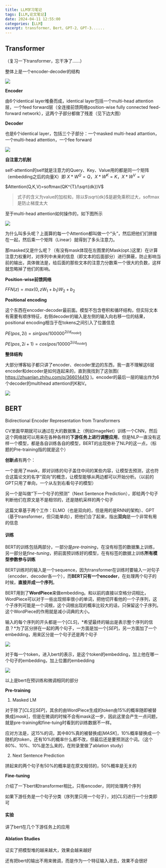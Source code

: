 ```yaml
---
title: LLM学习笔记
tags: [LLM,论文笔记]
date: 2024-04-11 12:55:00
categories: [LLM]
excerpt: transformer、Bert、GPT-2、GPT-3......
---
```


## Transformer

（复习一下transformer，忘干净了......）

整体上是一个encoder-decoder的结构

![](/img/AI/transformer1.svg)

**Encoder**

由6个identical layer堆叠而成，identical layer包括一个multi-head attention层，一个feed forward层（全连接前馈网络position-wise fully connected feed-forward network），这两个子部分都做了残差（见下边大图）

**Decoder**

也是6个identical layer，包括三个子部分：一个masked multi-head attantion，一个multi-head attention，一个fee forward

![](/img/AI/transformer2.jpg)

**自注意力机制**

self-attention的self就是注意力的Query、Key、Value用的都是同一个矩阵（embedding之后的向量X）即 $X * W^{Q}=Q$，$X*W^{K}=K$，$X*W^{V}=V$

$Attention(Q,K,V)=softmax(QK^{T}/\sqrt{dk})V$

> 式子的含义为value的加权和，除以$\sqrt{dk}$是避免乘积过大，softmax是防止梯度太大

至于multi-head attention如何操作的，如下图所示

![](/img/AI/transformer3.jpg)

为什么叫多头呢？上面算的每一个Attention都叫做一个“头”，然后把他们们拼接在一起，然后乘一个矩阵（Linear）就得到了多头注意力。

那masked又是什么呢？（有没有mask体现在左图里的Mask(opt.)这里）在计算注意力权重时，对序列中未来的信息（即文本的后面部分）进行屏蔽，防止影响当前的输出，具体做法是，给后面的那些文本的注意力分数乘一个很大的负数，这样就忽略掉了他们的影响。

**Position-wise前馈网络**

$FFN(z)=max(0,zW_{1}+b_{1})W_{2}+b_{2}$

**Positional encoding**

这个东西在encoder-decoder最前面。模型不包含卷积和循环结构，但实际文本有需要有顺序特征，右侧decoder的输入是左侧的输入向右移一位的结果，positional encoding相当于在tokens之间引入了位置信息

$PE(pos,2i)=sin(pos/100000^{2i/d_{model}})$

$PE(pos,2i+1)=cos(pos/10000^{2i/d_{model}})$

**整体结构**

大部分博客帖子都只讲了encoder、decoder里边的东西，我一直不理解这6层encoder和decoder是如何连起来的，直到我找到了这张图(  https://zhuanlan.zhihu.com/p/366014410   )。encoder的最后一层的输出作为6个decoder的multihead attention的K和V。

![](/img/AI/transformer4.jpg)



## BERT

Bidirectional Encoder Representation from Transformers

CV里面早期就可以通过在大的数据集上（例如ImageNet）训练一个CNN，然后这个网络就可以用来在各种各样的**下游任务上进行调整应用**，但是NLP一直没有这样一个模型，都是各自训练各自的模型，BERT的出现弥补了NLP的这一点，（标题的Pre-training指的就是这个）

**创新点**有两个：

一个是用了mask，即对训练的句子盖住中间的某些内容，让模型去预测，这也符合这篇论文的名字“双向”的概念，让模型能够从两边都可以开始分析。（以前的GPT只用了单向，一个从左到右看句子的模型）

另一个是叫做“下一个句子的预测”（Next Sentence Prediction），即给两个句子判断他们在原文是不是相邻的，还是随机采样的两个句子

这篇文章基于两个工作：ELMO（也是双向的，但是用的是RNN的架构）、GPT（基于transformer，但只能单向），把他们合了起来，指出**双向**是一个非常有用的信息

#### 训练

BERT的训练包括两部分，一部分是*pre-training*，在没有标签的数据集上训练，另一部分是*fine-tuning*，把前面预训练好的模型，在有标签的数据上训练**所有模型参数参与训练**

BERT训练时的输入是一个sequence，因为transformer在训练时要输入一对句子（encoder、decoder各一个），而**BERT只有一个encoder**，在处理两个句子的时候，**直接并成一个序列**。

BERT用到了**WordPiece**来做embedding。和以前的直接以空格分词相比，WordPiece可以对于一些出现频率很小的单词，把他切开看他的一个子序列，这个子序列可能是一个词根，这个词根出现的概率比较大的话，只保留这个子序列。这个WordPiece的作用就是减小词典的大小。

输入的每个序列的开头都是一个$[CLS]$，*希望最终的输出是表示整个序列的信息？*为了区分拼在一起的两个句子，一方面是加一个$[SEP]$，另一方面加了一个embedding，用来区分是一个句子还是两个句子

![](/img/AI/bert1.jpg)

对于每一个token，进入bert的表示，是这个token的embedding，加上他在哪一个句子的embedding，加上位置的embedding

![](/img/AI/bert2.jpg)

以上是bert在预训练和微调相同的部分

**Pre-training**

1. Masked LM

对于除了$[CLS][SEP]$，其余的由WordPiece生成的token由15%的概率随即被替换成$[mask]$，但是在微调的时候不会有mask这一步，因此这里会产生一点问题，就是pre-training和fine-tuing时看到的训练数据不一样。

应对方法是，这15%的词，其中80%真的被替换成$[MASK]$，10%概率替换成一个随机的token，还有10%的概率什么都不改，但最后还是要预测这个词。（这个80%、10%、10%是怎么来的，在附录里做了ablation study）

2. Next Sentence Prediction

拼起来的两个句子有50%的概率是在原文相邻的，50%概率是无关的

**Fine-tuning**

介绍了一下bert和transformer相比，只有encoder，同时处理两个序列

如果下游任务是一个句子分类（序列里只用一个句子），对$[CLS]$进行一个分类即可

#### 实验

讲了bert在几个下游任务上的应用

#### Ablation Studies

证实了把模型堆的越来越大，效果会越来越好

还有把bert的输出不用来微调，而是作为一个特征输入进去，效果不会很好